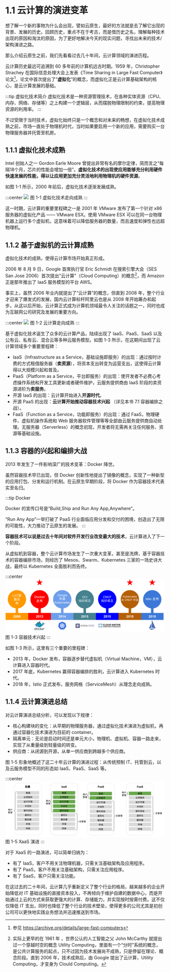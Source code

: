 # 1.1 云计算的演进变革

想了解一个新的事物为什么会出现，譬如云原生，最好的方法就是去了解它出现的背景、发展的历史。回顾历史，重点不在于考古，而是借历史之名，理解每种技术出现的原因和淘汰的原因，为了更好地解决今天的现实问题，寻找出未来的技术/架构演进之路。

那么介绍云原生之前，我们先看看过去几十年间，云计算领域的演进历程。

云计算历史最远可追溯到 60 多年前的计算机远古时期。1959 年，Christopher Strachey 在国际信息处理大会上发表《Time Sharing in Large Fast Computer》论文[^1]，论文中首次提出了“**虚拟化**”的概念，而虚拟化正是云计算基础架构的核心，是云计算发展的基础。

:::tip 虚拟化技术简介
虚拟化技术是一种资源管理技术，在各种实体资源（CPU、内存、网络、存储等）之上构建一个逻辑层，从而摆脱物理限制的约束，提高物理资源的利用率。
:::

不过受限于当时技术，虚拟化始终只是一个概念和对未来的畅想，在虚拟化技术成熟之前，市场一直处于物理机时代，当时如果要启用一个新的应用，需要购买一台物理服务器并托管至机房。

## 1.1.1 虚拟化技术成熟

Intel 创始人之一 Gordon Earle Moore 曾提出非常有名的摩尔定律，简而言之“每隔18个月，芯片的性能会增加一倍”。**虚拟化技术的出现使应用能够充分利用硬件快速发展的性能，得以让应用更加充分灵活地利用物理机的硬件资源**。

如图 1-1 所示，2000 年前后，虚拟化技术逐渐发展成熟。

:::center
  ![](../assets/cloud-history-1.svg)
  图 1-1 虚拟化技术走向成熟
:::

这一时期，云计算的重要里程碑之一是 2001 年 VMware 发布了第一个针对 x86 服务器的虚拟化产品 —— VMware ESX。使用 VMware ESX 可以在同一台物理机器上运行多个虚拟机，这意味着可以降低服务器的数量，而且速度和弹性也远超物理机。

## 1.1.2 基于虚拟机的云计算成熟

虚拟化技术的成熟，使得云计算市场开始真正形成。

2006 年 8 月 9 日，Google 首席执行官 Eric Schmidt 在搜索引擎大会（SES San Jose 2006）首次提出“云计算”（Cloud Computing）的概念[^2]，而 Amazon 正是那年推出了 IaaS 服务模型的平台 AWS。

事实上，虽然 2006 年业内就提出了“云计算”的概念，但直到 2008 年，整个行业才迎来了爆发式的发展，国内云计算标杆阿里云也是从 2008 年开始筹办和起步。从这以后开始，云计算正式成为计算机领域最令人关注的话题之一，同时也成为互联网公司研究及发展的重要方向。

:::center
  ![](../assets/cloud-history-2.svg)
  图 1-2 云计算走向成熟
:::

基于虚拟化技术诞生了众多的云计算产品，陆续出现了 IaaS、PaaS、SaaS 以及公有云、私有云、混合云等多种云服务模型。如图 1-3 所示，在这期间出现了云计算领域多个重要里程碑：

- IaaS（Infrastructure as a Service，基础设施即服务）的出现：通过按时计费的方式租借服务器（**卖资源**），将资本支出转变为运营支出，这使得云计算得以大规模兴起和普及。
- PaaS（Platform as a Service，平台即服务）的出现：使开发者不必费心考虑操作系统和开发工具更新或者硬件维护，云服务提供商由 IaaS 阶段的卖资源进阶为**卖服务**。
- 开源 IaaS 的出现：云计算开始进入**开源时代**。
- 开源 PaaS 的出现：**云计算开始推动容器技术兴起** （详见本书 7.1 容器编排之战）。
- FaaS（Function as a Service，功能即服务）的出现：通过 FaaS，物理硬件、虚拟机操作系统和 Web 服务器软件管理等等全部由云服务提供商自动处理。无服务器（Serverless）的概念初现，开发者将无需再关注任何服务、资源等基础设施。


## 1.1.3 容器的兴起和编排大战

2013 年发生了一件影响深广的技术变革：Docker 降世。

虽然容器技术早已出现，但 Docker 创新性地提出了镜像的概念，实现了一种新型的应用打包、分发和运行机制。在云原生早期阶段，将 Docker 作为容器技术代表实至名归。

:::tip Docker 

Docker 的宣传口号是“Build,Ship and Run Any App,Anywhere”。

“Run Any App”一举打破了 PaaS 行业面临应用分发和交付的困境，创造出了无限的可能性，大力推动了云原生的发展。
:::

**容器技术可以说是过去十年间对软件开发行业改变最大的技术**，云计算进入了下一个阶段。

从虚拟机到容器，整个云计算市场发生了一次重大变革，甚至是洗牌，基于容器技术的容器编排市场，则经历了 Mesos、Swarm、Kubernetes 三家的一场史诗大战，最终以 Kubernetes 全面胜利而告终。

:::center
  ![](../assets/cloud-history-3.svg)
  图 1-3 容器技术兴起
:::

如图 1-3 所示，这里有三个重要的里程碑：

- 2013 年，Docker 发布，容器逐步替代虚拟机（Virtual Machine，VM），云计算进入容器时代。
- 2017 年底，Kubernetes 赢得容器编排的胜利，云计算进入 Kubernetes 时代。
- 2018 年，Istio 正式发布，服务网格（ServiceMesh）从理念走向成熟。


## 1.1.4 云计算演进总结

对云计算演进总结分析，可以发现以下规律：

- 核心构建块的变化：从早期的物理服务器，通过虚拟化技术演进为虚拟机，再通过容器化技术演进为目前的 container。
- 隔离单元：无论是启动时间还是单元大小，物理机、虚拟机、容器一路走来，实现了从重量级到轻量级的转变。
- 供应商：从闭源到开源，从单一供应商到跨越多个供应商。

图 1-5 形象地概述了这二十年云计算的演进过程：从传统预制 IT、托管到云，以及云服务模型不同的形态如 IaaS、PaaS、SaaS 等。

:::center
  ![](../assets/xaas.svg)
  图 1-5 XaaS 演进
:::

对于 XaaS 的一路演进，可以简单归纳为：

- 有了 IaaS，客户不用关注物理机器，只需关注基础架构及应用程序。
- 有了 PaaS，客户不用关注基础架构，只需关注应用程序。
- 有了 SaaS，客户只需关注功能。

在这过去的二十年间，云计算几乎重新定义了整个行业的格局，越来越多的企业开始降低对 IT 基础设施的直接资本投入，不再倾向于维护自建的数据中心，而是开始通过上云的方式来获取更强大的计算、存储能力，并实现按时按需付费。这不仅仅降低 IT 支出，同时也降低了整个行业的技术壁垒，使得更多的公司尤其是初创公司可以更快地实践业务想法并迅速推送到市场。

[^1]: 参见 https://archive.org/details/large-fast-computers
[^2]: 实际上更早的在 1961 年 ，世界公认的人工智能之父 John McCarthy 就提出过一个穿越时空的概念 Utility Computing，里面有一个“分时”系统的概念，是公共计算服务的起点，只不过因为技术发展尚不成熟，只是停留在理论、概念阶段。直到 2006 年，技术成熟后，由 Google 提出了云计算，Utility Computing，才变身为 Clould Computing。
